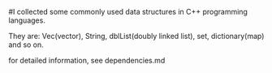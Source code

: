 #I collected some commonly used data structures in C++ programming languages.

They are: Vec(vector), String, dblList(doubly linked list), set, dictionary(map) and so on.

for detailed information, see dependencies.md
